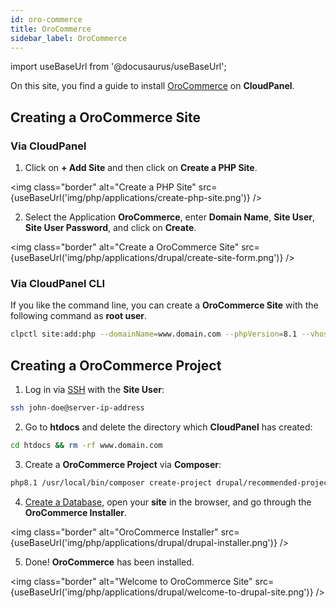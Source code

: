 ```yaml
---
id: oro-commerce
title: OroCommerce
sidebar_label: OroCommerce
---
```


import useBaseUrl from '@docusaurus/useBaseUrl';

On this site, you find a guide to install [OroCommerce](https://oroinc.com/b2b-ecommerce/) on **CloudPanel**.

## Creating a OroCommerce Site

### Via CloudPanel

1. Click on **+ Add Site** and then click on **Create a PHP Site**.

<img class="border" alt="Create a PHP Site" src={useBaseUrl('img/php/applications/create-php-site.png')} />

2. Select the Application **OroCommerce**, enter **Domain Name**, **Site User**, **Site User Password**, and click on **Create**.

<img class="border" alt="Create a OroCommerce Site" src={useBaseUrl('img/php/applications/drupal/create-site-form.png')} />

### Via CloudPanel CLI

If you like the command line, you can create a **OroCommerce Site** with the following command as **root user**.

```bash
clpctl site:add:php --domainName=www.domain.com --phpVersion=8.1 --vhostTemplate='OroCommerce 5' --siteUser='john-doe' --siteUserPassword='!secretPassword!'
```

## Creating a OroCommerce Project

1. Log in via [SSH](../../../frontend-area/ssh-ftp/#ssh-login) with the **Site User**:

```bash
ssh john-doe@server-ip-address
```

2. Go to **htdocs** and delete the directory which **CloudPanel** has created:

```bash
cd htdocs && rm -rf www.domain.com
```

3. Create a **OroCommerce Project** via **Composer**:

```bash
php8.1 /usr/local/bin/composer create-project drupal/recommended-project:^9 -n www.domain.com
```

4. [Create a Database](../../../frontend-area/databases/#adding-a-database), open your **site** in the browser, and go through the **OroCommerce Installer**.

<img class="border" alt="OroCommerce Installer" src={useBaseUrl('img/php/applications/drupal/drupal-installer.png')} />

5. Done! **OroCommerce** has been installed.

<img class="border" alt="Welcome to OroCommerce Site" src={useBaseUrl('img/php/applications/drupal/welcome-to-drupal-site.png')} />